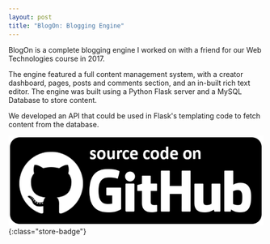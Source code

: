 ```yaml
---
layout: post
title: "BlogOn: Blogging Engine"
---
```


BlogOn is a complete blogging engine I worked on with a friend for our Web Technologies course in 2017.

The engine featured a full content management system, with a creator dashboard, pages, posts and comments section, and an in-built rich text editor. The engine was built using a Python Flask server and a MySQL Database to store content.

We developed an API that could be used in Flask's templating code to fetch content from the database.

[![Github Link](/assets/media/github-badge.png)](https://github.com/xSooDx/BlogOn){:class="store-badge"}